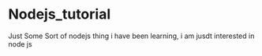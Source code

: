# Nodejs_tutorial
Just Some Sort of nodejs thing i have been learning, i am jusdt interested in node js
